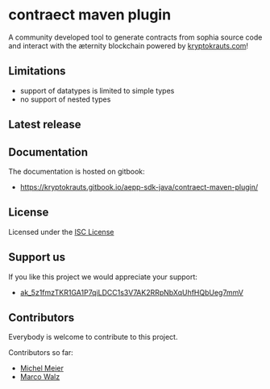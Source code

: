 # contraect maven plugin
A community developed tool to generate contracts from sophia source code and interact with the æternity blockchain powered by [kryptokrauts.com](https://kryptokrauts.com)!

## Limitations
- support of datatypes is limited to simple types
- no support of nested types

## Latest release
 

## Documentation
The documentation is hosted on gitbook:
- https://kryptokrauts.gitbook.io/aepp-sdk-java/contraect-maven-plugin/

## License

Licensed under the [ISC License](LICENSE)

## Support us

If you like this project we would appreciate your support:

- [ak_5z1fmzTKR1GA1P7qiLDCC1s3V7AK2RRpNbXqUhfHQbUeg7mmV](https://explorer.aepps.com/#/account/ak_5z1fmzTKR1GA1P7qiLDCC1s3V7AK2RRpNbXqUhfHQbUeg7mmV)

## Contributors

Everybody is welcome to contribute to this project.

Contributors so far:
- [Michel Meier](https://github.com/mitch-lbw)
- [Marco Walz](https://github.com/marc0olo)
